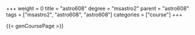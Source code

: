 +++
weight = 0
title = "astro608"
degree = "msastro2"
parent = "astro608"
tags = ["msastro2", "astro608", "astro608"]
categories = ["course"]
+++

{{< genCoursePage >}}
